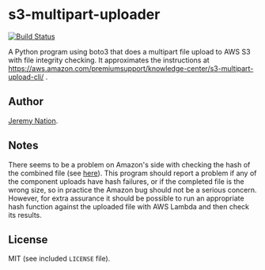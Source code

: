 # s3-multipart-uploader

[![Build Status](https://travis-ci.org/jeremyn/s3-multipart-uploader.svg?branch=master)](https://travis-ci.org/jeremyn/s3-multipart-uploader)

A Python program using boto3 that does a multipart file upload to AWS S3 with file integrity checking. It approximates the instructions at https://aws.amazon.com/premiumsupport/knowledge-center/s3-multipart-upload-cli/ .

## Author

[Jeremy Nation](https://jeremynation.me).

## Notes

There seems to be a problem on Amazon's side with checking the hash of the combined file (see [here](https://github.com/aws/aws-cli/issues/2559)). This program should report a problem if any of the component uploads have hash failures, or if the completed file is the wrong size, so in practice the Amazon bug should not be a serious concern. However, for extra assurance it should be possible to run an appropriate hash function against the uploaded file with AWS Lambda and then check its results.

## License

MIT (see included `LICENSE` file).
